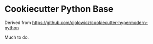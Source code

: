# Cookiecutter Python Base

Derived from https://github.com/cjolowicz/cookiecutter-hypermodern-python

Much to do.
